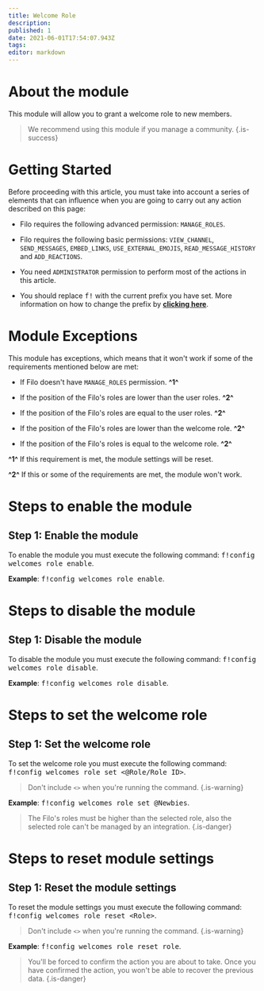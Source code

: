 ```yaml
---
title: Welcome Role
description:
published: 1
date: 2021-06-01T17:54:07.943Z
tags:
editor: markdown
---
```


# About the module

This module will allow you to grant a welcome role to new members.

> We recommend using this module if you manage a community.
{.is-success}

# Getting Started

Before proceeding with this article, you must take into account a series of elements that can influence when you are going to carry out any action described on this page:

- Filo requires the following advanced permission: ``MANAGE_ROLES``.

- Filo requires the following basic permissions: ``VIEW_CHANNEL``, ``SEND_MESSAGES``, ``EMBED_LINKS``, ``USE_EXTERNAL_EMOJIS``, ``READ_MESSAGE_HISTORY`` and ``ADD_REACTIONS``.

- You need ``ADMINISTRATOR`` permission to perform most of the actions in this article.

- You should replace <kbd>f!</kbd> with the current prefix you have set. More information on how to change the prefix by **[clicking here](en/modules/prefix)**.

# Module Exceptions

This module has exceptions, which means that it won't work if some of the requirements mentioned below are met:

- If Filo doesn't have ``MANAGE_ROLES`` permission. **^1^**

- If the position of the Filo's roles are lower than the user roles. **^2^**

- If the position of the Filo's roles are equal to the user roles. **^2^**

- If the position of the Filo's roles are lower than the welcome role. **^2^**

- If the position of the Filo's roles is equal to the welcome role. **^2^**

**^1^** If this requirement is met, the module settings will be reset.

**^2^** If this or some of the requirements are met, the module won't work.

# Steps to enable the module

## **Step 1**: Enable the module

To enable the module you must execute the following command: <kbd>f!config welcomes role enable</kbd>.

**Example**: <kbd>f!config welcomes role enable</kbd>.

# Steps to disable the module

## **Step 1**: Disable the module

To disable the module you must execute the following command: <kbd>f!config welcomes role disable</kbd>.

**Example**: <kbd>f!config welcomes role disable</kbd>.

# Steps to set the welcome role

## **Step 1**: Set the welcome role

To set the welcome role you must execute the following command: <kbd>f!config welcomes role set \<@Role/Role ID></kbd>.

> Don't include ``<>`` when you're running the command.
{.is-warning}

**Example**: <kbd>f!config welcomes role set @Newbies</kbd>.

> The Filo's roles must be higher than the selected role, also the selected role can't be managed by an integration.
{.is-danger}

# Steps to reset module settings

## **Step 1**: Reset the module settings

To reset the module settings you must execute the following command: <kbd>f!config welcomes role reset \<Role></kbd>.

> Don't include ``<>`` when you're running the command.
{.is-warning}

**Example**: <kbd>f!config welcomes role reset role</kbd>.

> You'll be forced to confirm the action you are about to take. Once you have confirmed the action, you won't be able to recover the previous data.
{.is-danger}
